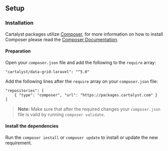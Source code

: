 ## Setup

### Installation

Cartalyst packages utilize [Composer](http://getcomposer.org), for more information on how to install Composer please read the [Composer Documentation](https://getcomposer.org/doc/00-intro.md).

#### Preparation

Open your `composer.json` file and add the following to the `require` array:

	"cartalyst/data-grid-laravel": "^5.0"

Add the following lines after the `require` array on your `composer.json` file:

	"repositories": [
		{ "type": "composer", "url": "https://packages.cartalyst.com" }
	]

> **Note:** Make sure that after the required changes your `composer.json` file is valid by running `composer validate`.

#### Install the dependencies

Run the `composer install` or `composer update` to install or update the new requirement.
